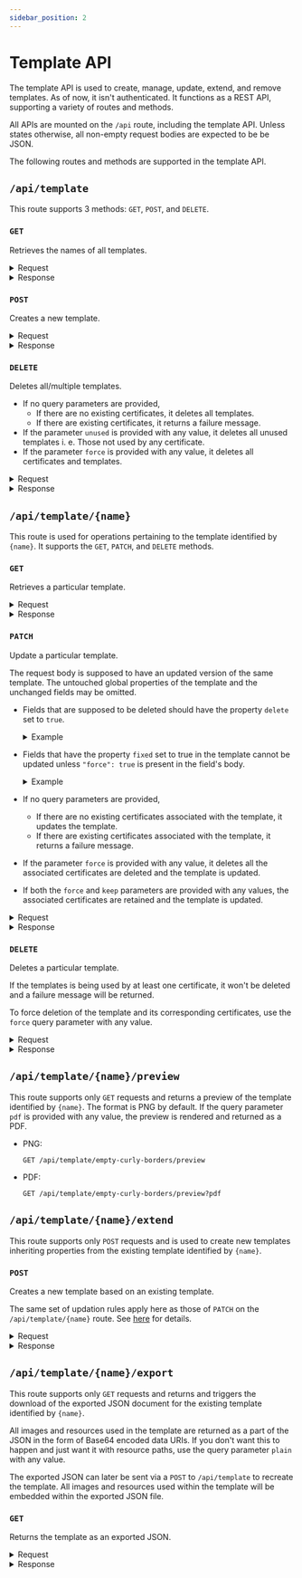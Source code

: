 ```yaml
---
sidebar_position: 2
---
```


# Template API
The template API is used to create, manage, update, extend, and remove templates.
As of now, it isn't authenticated. It functions as a REST API, supporting a variety of routes and methods.

All APIs are mounted on the `/api` route, including the template API.
Unless states otherwise, all non-empty request bodies are expected to be be JSON.

The following routes and methods are supported in the template API.

## `/api/template`
This route supports 3 methods: `GET`, `POST`, and `DELETE`.

### `GET`
Retrieves the names of all templates.

<details>
<summary>Request</summary>

```http
GET /api/template
```

</details>
<details>
<summary>Response</summary>

```json
{
	"msg": "3 template(s) found!",
	"count": 1,
	"data": [
		"empty-curly-borders",
		...
	]
}
```

</details>

### `POST`
Creates a new template.

<details>
<summary>Request</summary>

```http
POST http://localhost:8080/api/template
Content-Type: application/json

{
	"name": "empty-curly-borders",
	"title": "Empty, Curly Borders",
	"background": "stock/empty/curly-borders.png",
	"dimensions": {
		"x": 990,
		"y": 765
	},
	"fields": [
		{ ... },
		{ ... }
	]
}
```

</details>
<details>
<summary>Response</summary>

```json
{
	"data": {
		"name": "empty-curly-borders",
		"title": "Empty, Curly Borders",
		"background": "stock/empty/curly-borders.png",
		"dimensions": {
			"x": 990,
			"y": 765
		},
		"fields": [
			{ ... },
			{ ... }
		],
		"date": "2021-07-11T12:47:31.771Z"
	},
	"msg": "Template created!"
}
```

</details>

### `DELETE`
Deletes all/multiple templates.
-	If no query parameters are provided,
	- If there are no existing certificates, it deletes all templates.
	- If there are existing certificates, it returns a failure message.
-	If the parameter `unused` is provided with any value, it deletes all
	unused templates i. e. Those not used by any certificate.
-	If the parameter `force` is provided with any value, it deletes
	all certificates and templates.

<details>
<summary>Request</summary>

```http
DELETE /api/template
```

</details>
<details>
<summary>Response</summary>

```json
{
	"msg": "All templates deleted!",
	"data": [
		"empty-curly-borders",
		...
	],
	"count": 3
}
```

</details>

## `/api/template/{name}`
This route is used for operations pertaining to the template identified by `{name}`.
It supports the `GET`, `PATCH`, and `DELETE` methods.

### `GET`
Retrieves a particular template.

<details>
<summary>Request</summary>

```http
GET /api/template/empty-curly-borders
```

</details>
<details>
<summary>Response</summary>

```json
{
	"msg": "Template found!",
	"data": {
		"name": "empty-curly-borders",
		"title": "Empty, Curly Borders",
		"background": "stock/empty/curly-borders.png",
		"dimensions": {
			"x": 990,
			"y": 765
		},
		"fields": [
			{ ... },
			{ ... }
		],
		"date": "2021-07-11T12:53:36.294Z"
	}
}
```

</details>

### `PATCH`
Update a particular template.

The request body is supposed to have an updated version
of the same template. The untouched global properties
of the template and the unchanged fields may be omitted.

-	Fields that are supposed to be deleted should have the
	property `delete` set to `true`.

	<details>
	<summary>Example</summary>

	```json
	{
		"fields": [
			{ ... },
			{
				"name": "unwantedField",
				"delete": true
			},
			{ ... }
		]
	}
	```

	</details>

-	Fields that have the property `fixed` set to true in the
	template cannot be updated unless `"force": true` is
	present in the field's body.

	<details>
	<summary>Example</summary>

	```json
	{
		"fields": [
			{ ... },
			{
				"name": "thisFieldFailsToGetUpdated",
				"position": {
					"x": 20,
					"y": 30
				}
			},
			{
				"name": "thisFieldGetsUpdatedSuccessfully",
				"position": {
					"x": 20,
					"y": 30
				},
				"force": true
			},
			{ ... }
		]
	}
	```

	</details>

-	If no query parameters are provided,
	- If there are no existing certificates associated with the template, it updates the template.
	- If there are existing certificates associated with the template, it returns a failure message.
-	If the parameter `force` is provided with any value, it deletes all
	the associated certificates are deleted and the template is updated.
-	If both the `force` and `keep` parameters are provided with any values,
	the associated certificates are retained and the template is updated.

<details>
<summary>Request</summary>

```http
PATCH /api/template/empty-curly-borders
Content-Type: application/json

{
	"dimensions": {
		"x": 400,
		"y": 500
	},
	"title": "Chappal",
	"fields": [
		{
			"name": "Surname",
			"delete": true
		},
		{
			"name": "DP",
			"position": {
				"x": 200,
				"y": 300
			}
		}
	]
}
```

</details>
<details>
<summary>Response</summary>

```json
{
	"data": {
		"name": "empty-curly-borders",
		"title": "Chappal",
		"background": "stock/empty/curly-borders.png",
		"dimensions": {
			"x": 400,
			"y": 500
		},
		"fields": [
			{
				"name": "Name",
				...
			},
			{
				"name": "DP",
				"position": {
					"x": 200,
					"y": 300
				},
				...
			}
		],
		"date": "2021-07-11T13:01:32.711Z"
	},
	"msg": "Template updated!"
}
```

</details>

### `DELETE`
Deletes a particular template.

If the templates is being used by at least one certificate,
it won't be deleted and a failure message will be returned.

To force deletion of the template and its corresponding
certificates, use the `force` query parameter with any value.

<details>
<summary>Request</summary>

```http
DELETE /api/template/empty-curly-borders
```

</details>
<details>
<summary>Response</summary>

```json
{
	"msg": "Template deleted!",
	"data": {
		"name": "empty-curly-borders",
		"title": "Chappal",
		"background": "stock/empty/curly-borders.png",
		"dimensions": { ... },
		"fields": [
			{ ... },
			{ ... }
		],
		"date": "2021-07-11T13:01:32.711Z"
	}
}
```

</details>

## `/api/template/{name}/preview`
This route supports only `GET` requests and returns a
preview of the template identified by `{name}`. The format
is PNG by default. If the query parameter `pdf` is provided
with any value, the preview is rendered and returned
as a PDF.

- PNG:
  ```http
  GET /api/template/empty-curly-borders/preview
  ```
- PDF:
  ```http
  GET /api/template/empty-curly-borders/preview?pdf
  ```

## `/api/template/{name}/extend`
This route supports only `POST` requests and is used to create
new templates inheriting properties from the existing template
identified by `{name}`.

### `POST`
Creates a new template based on an existing template.

The same set of updation rules apply here as those of
`PATCH` on the `/api/template/{name}` route. See
[here](#patch) for details.

<details>
<summary>Request</summary>

```http
POST /api/template/empty-curly-borders/extend
Content-Type: application/json

{
	"name": "empty-curly-borders-new",
	"dimensions": {
		"x": 400,
		"y": 500
	},
	"title": "Kurta",
	"fields": [
		{
			"name": "Surname",
			"delete": true
		},
		{
			"name": "DP",
			"image": {
				"expectedSize": {
					"x": 30,
					"y": 34
				}
			},
			"value": "data:image/png;base64,iVBORw0KG...CYII=",
			"fixed": true
		}
	]
}
```

</details>
<details>
<summary>Response</summary>

```json
{
	"data": {
		"name": "empty-curly-borders-new",
		"title": "Kurta",
		"background": "stock/empty/curly-borders.png",
		"dimensions": { ... },
		"fields": [
			{
				"name": "Name",
				...
			},
			{
				"value": "data:image/png;base64,iVBORw0KG...CYII=",
				"name": "DP",
				"image": {
					"expectedSize": {
						"x": 30,
						"y": 34
					}
				},
				"fixed": true,
				...
			}
		],
		"date": "2021-07-11T13:14:40.685Z"
	},
	"msg": "Template created!"
}
```

</details>

## `/api/template/{name}/export`
This route supports only `GET` requests and returns and triggers
the download of the exported JSON document for the existing template
identified by `{name}`.

All images and resources used in the template are returned as a part
of the JSON in the form of Base64 encoded data URIs. If you don't want
this to happen and just want it with resource paths, use the query
parameter `plain` with any value.

The exported JSON can later be sent via a `POST` to
`/api/template` to recreate the template. All images and
resources used within the template will be embedded within the
exported JSON file.

### `GET`
Returns the template as an exported JSON.

<details>
<summary>Request</summary>

```http
GET /api/template/empty-curly-borders/export
```

</details>
<details>
<summary>Response</summary>

```json
{
	"name": "empty-curly-borders",
	"title": "Empty, Curly Borders",
	"background": "data:image/svg+xml;base64,PD94bW...iIgb2Zm=",
	"dimensions": {
		"x": 990,
		"y": 765
	},
	"fields": [
		{ ... },
		{ ... }
	]
}
```

</details>